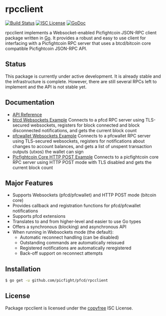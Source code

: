 rpcclient
=========

[![Build Status](http://img.shields.io/travis/picfight/pfcd.svg)](https://travis-ci.org/picfight/pfcd)
[![ISC License](http://img.shields.io/badge/license-ISC-blue.svg)](http://copyfree.org)
[![GoDoc](https://img.shields.io/badge/godoc-reference-blue.svg)](http://godoc.org/github.com/picfight/pfcd/rpcclient)

rpcclient implements a Websocket-enabled Picfightcoin JSON-RPC client package written
in [Go](http://golang.org/).  It provides a robust and easy to use client for
interfacing with a Picfightcoin RPC server that uses a btcd/bitcoin core compatible
Picfightcoin JSON-RPC API.

## Status

This package is currently under active development.  It is already stable and
the infrastructure is complete.  However, there are still several RPCs left to
implement and the API is not stable yet.

## Documentation

* [API Reference](http://godoc.org/github.com/picfight/pfcd/rpcclient)
* [btcd Websockets Example](https://github.com/picfight/pfcd/tree/master/rpcclient/examples/btcdwebsockets)
  Connects to a pfcd RPC server using TLS-secured websockets, registers for
  block connected and block disconnected notifications, and gets the current
  block count
* [pfcwallet Websockets Example](https://github.com/picfight/pfcd/tree/master/rpcclient/examples/pfcwalletwebsockets)
  Connects to a pfcwallet RPC server using TLS-secured websockets, registers for
  notifications about changes to account balances, and gets a list of unspent
  transaction outputs (utxos) the wallet can sign
* [Picfightcoin Core HTTP POST Example](https://github.com/picfight/pfcd/tree/master/rpcclient/examples/bitcoincorehttp)
  Connects to a picfightcoin core RPC server using HTTP POST mode with TLS disabled
  and gets the current block count

## Major Features

* Supports Websockets (pfcd/pfcwallet) and HTTP POST mode (bitcoin core)
* Provides callback and registration functions for pfcd/pfcwallet notifications
* Supports pfcd extensions
* Translates to and from higher-level and easier to use Go types
* Offers a synchronous (blocking) and asynchronous API
* When running in Websockets mode (the default):
  * Automatic reconnect handling (can be disabled)
  * Outstanding commands are automatically reissued
  * Registered notifications are automatically reregistered
  * Back-off support on reconnect attempts

## Installation

```bash
$ go get -u github.com/picfight/pfcd/rpcclient
```

## License

Package rpcclient is licensed under the [copyfree](http://copyfree.org) ISC
License.
